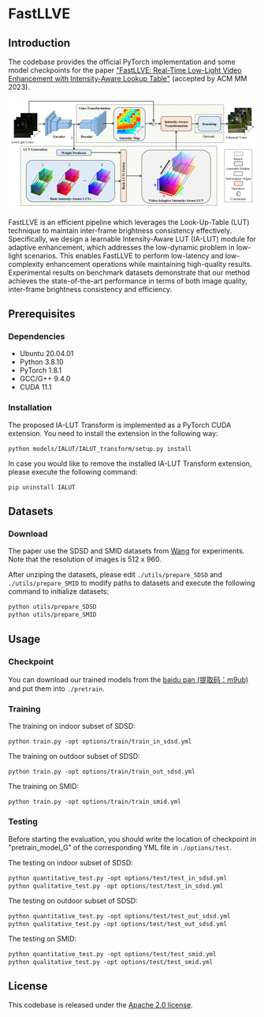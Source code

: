 # FastLLVE

## Introduction

The codebase provides the official PyTorch implementation and some model checkpoints for the paper ["FastLLVE: Real-Time Low-Light Video Enhancement with
Intensity-Aware Lookup Table"](https://arxiv.org/abs/2308.06749) (accepted by ACM MM 2023).

<p align="center">
  <img src="resources/Architecture.png" />
</p>

FastLLVE is an efficient pipeline which leverages the Look-Up-Table (LUT) technique to maintain inter-frame brightness consistency effectively. Specifically, we design a learnable Intensity-Aware LUT (IA-LUT) module for adaptive enhancement, which addresses the low-dynamic problem in low-light scenarios. This enables FastLLVE to perform low-latency and low-complexity enhancement operations while maintaining high-quality results. Experimental results on benchmark datasets demonstrate that our method achieves the state-of-the-art performance in terms of both image quality, inter-frame brightness consistency and efficiency.

## Prerequisites

### Dependencies

- Ubuntu 20.04.01
- Python 3.8.10
- PyTorch 1.8.1
- GCC/G++ 9.4.0
- CUDA 11.1

### Installation

The proposed IA-LUT Transform is implemented as a PyTorch CUDA extension. You need to install the extension in the following way:

```shell
python models/IALUT/IALUT_transform/setup.py install
```

In case you would like to remove the installed IA-LUT Transform extension, please execute the following command:

```shell
pip uninstall IALUT
```

## Datasets

### Download

The paper use the SDSD and SMID datasets from [Wang](https://github.com/dvlab-research/SDSD) for experiments. Note that the resolution of images is 512 x 960.

After unziping the datasets, please edit `./utils/prepare_SDSD` and `./utils/prepare_SMID` to modify paths to datasets and execute the following command to initialize datasets:

```
python utils/prepare_SDSD
python utils/prepare_SMID
```

## Usage

### Checkpoint

You can download our trained models from the [baidu pan (提取码：m9ub)](https://pan.baidu.com/s/1_sXYEQypI_W4OXn-I1zqkA) and put them into `./pretrain`.

### Training

The training on indoor subset of SDSD:
```
python train.py -opt options/train/train_in_sdsd.yml
```

The training on outdoor subset of SDSD:
```
python train.py -opt options/train/train_out_sdsd.yml
```

The training on SMID:
```
python train.py -opt options/train/train_smid.yml
```

### Testing

Before starting the evaluation, you should write the location of checkpoint in "pretrain_model_G" of the corresponding YML file in `./options/test`.

The testing on indoor subset of SDSD:
```
python quantitative_test.py -opt options/test/test_in_sdsd.yml
python qualitative_test.py -opt options/test/test_in_sdsd.yml
```

The testing on outdoor subset of SDSD:
```
python quantitative_test.py -opt options/test/test_out_sdsd.yml
python qualitative_test.py -opt options/test/test_out_sdsd.yml
```

The testing on SMID:
```
python quantitative_test.py -opt options/test/test_smid.yml
python qualitative_test.py -opt options/test/test_smid.yml
```

## License

This codebase is released under the [Apache 2.0 license](LICENSE).